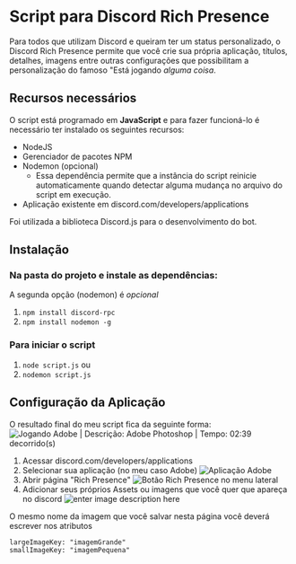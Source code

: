 # Script para Discord Rich Presence

Para todos que utilizam Discord e queiram ter um status personalizado, o Discord Rich Presence permite que você crie sua própria aplicação, títulos, detalhes, imagens entre outras configurações que possibilitam a personalização do famoso "Está jogando *alguma coisa*.

## Recursos necessários
O script está programado em **JavaScript** e para fazer funcioná-lo é necessário ter instalado os seguintes recursos:
- NodeJS
- Gerenciador de pacotes NPM
- Nodemon (opcional)
	- Essa dependência permite que a instância do script reinicie automaticamente quando detectar alguma mudança no arquivo do script em execução.
- Aplicação existente em discord.com/developers/applications

Foi utilizada a biblioteca Discord.js para o desenvolvimento do bot.

## Instalação
### Na pasta do projeto e instale as dependências:
A segunda opção (nodemon) é *opcional*
1. `npm install discord-rpc`
2. `npm install nodemon -g`

### Para iniciar o script
1. `node script.js`
ou
2. `nodemon script.js`

## Configuração da Aplicação

O resultado final do meu script fica da seguinte forma:
![Jogando Adobe | Descrição: Adobe Photoshop | Tempo: 02:39 decorrido(s)](https://lh3.google.com/u/0/d/1AdBSc55WNBOd1Kd6DItj8-3PJteSEEa_=w1600-h798-iv1)

1. Acessar discord.com/developers/applications
2. Selecionar sua aplicação (no meu caso Adobe)
![Aplicação Adobe](https://lh3.google.com/u/0/d/1JtdkhCtcpkjHYUKjNQWprK5pDxYpivRw=w1204-h798-iv1)
3. Abrir página "Rich Presence"
![Botão Rich Presence no menu lateral](https://lh3.google.com/u/0/d/1odHn4yCatsMz_rT7KO6T0xHzMkymPcbh=w1204-h798-iv2)
4. Adicionar seus próprios Assets ou imagens que você quer que apareça no discord
![enter image description here](https://lh3.google.com/u/0/d/10weCZMWMQABUyLy3j3CwxiS01JyzC3pO=w1204-h798-iv1)

O mesmo nome da imagem que você salvar nesta página você deverá escrever nos atributos

    largeImageKey: "imagemGrande"
    smallImageKey: "imagemPequena"
